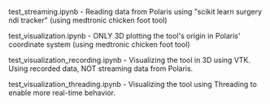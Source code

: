 test_streaming.ipynb - Reading data from Polaris using "scikit learn surgery ndi tracker" (using medtronic chicken foot tool)

test_visualization.ipynb - ONLY 3D plotting the tool's origin in Polaris' coordinate system (using medtronic chicken foot tool)

test_visualization_recording.ipynb - Visualizing the tool in 3D using VTK. Using recorded data, NOT streaming data from Polaris.

test_visualization_threading.ipynb - Visualizing the tool using Threading to enable more real-time behavior.
